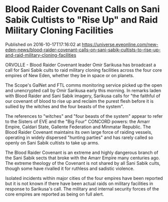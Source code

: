 # Blood Raider Covenant Calls on Sani Sabik Cultists to "Rise Up" and Raid Military Cloning Facilities
Published on 2016-10-17T17:16:02 at https://universe.eveonline.com/new-eden-news/blood-raider-covenant-calls-on-sani-sabik-cultists-to-rise-up-and-raid-military-cloning-facilities

ORVOLLE - Blood Raider Covenant leader Omir Sarikusa has broadcast a call for Sani Sabik cults to raid military cloning facilities across the four core empires of New Eden, whether they be in space or on planets.

The Scope's GalNet and FTL comms monitoring service picked up the open and unencrypted call by Omir Sarikusa early this morning. In remarks laden with Blood Raider and Sani Sabik imagery, Sarikusa calls for "the faithful of our covenant of blood to rise up and reclaim the purest flesh before it is sullied by the witches and the four beasts of the system".

The references to "witches" and "four beasts of the system" appear to refer to the Sisters of EVE and the "Big Four" CONCORD powers: the Amarr Empire, Caldari State, Gallente Federation and Minmatar Republic. The Blood Raider Covenant maintains its own large force of raiding vessels, operating in widely dispersed "hunting parties" and has rarely called so openly on Sani Sabik cultists to take up arms.

The Blood Raider Covenant is an extreme and highly dangerous branch of the Sani Sabik sects that broke with the Amarr Empire many centuries ago. The extreme theology of the Covenant is not shared by all Sani Sabik cults, though some have rivalled it for ruthless and sadistic violence.

Isolated incidents within major cities of the four empires have been reported but it is not known if there have been actual raids on military facilities in response to Sarikusa's call. The military and internal security forces of the core empires are reported as being on full alert.
